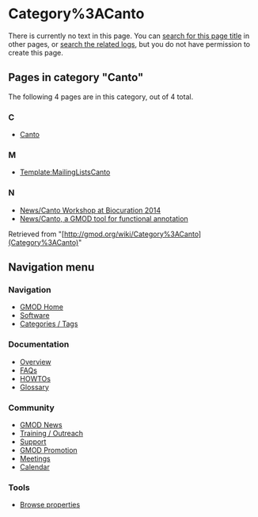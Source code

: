 



<span id="top"></span>




# <span dir="auto">Category%3ACanto</span>











There is currently no text in this page. You can [search for this page
title](http://gmod.org/wiki/Special:Search/Canto "Special:Search/Canto")
in other pages, or <span class="plainlinks"><a
href="http://gmod.org/mediawiki/index.php?title=Special:Log&amp;page=Category%3ACanto"
class="external text" rel="nofollow">search the related logs</a></span>,
but you do not have permission to create this page.




## Pages in category "Canto"

The following 4 pages are in this category, out of 4 total.



### C

- [Canto](Canto "Canto")

### M

- [Template:MailingListsCanto](Template:MailingListsCanto "Template:MailingListsCanto")

### N

- [News/Canto Workshop at Biocuration
  2014](News/Canto_Workshop_at_Biocuration_2014 "News/Canto Workshop at Biocuration 2014")
- [News/Canto, a GMOD tool for functional
  annotation](News/Canto,_a_GMOD_tool_for_functional_annotation "News/Canto, a GMOD tool for functional annotation")





Retrieved from "[http://gmod.org/wiki/Category%3ACanto](Category%3ACanto)"





## Navigation menu









### Navigation



- <span id="n-GMOD-Home">[GMOD Home](Main_Page)</span>
- <span id="n-Software">[Software](GMOD_Components)</span>
- <span id="n-Categories-.2F-Tags">[Categories /
  Tags](Categories)</span>




### Documentation



- <span id="n-Overview">[Overview](Overview)</span>
- <span id="n-FAQs">[FAQs](Category%3AFAQ)</span>
- <span id="n-HOWTOs">[HOWTOs](Category%3AHOWTO)</span>
- <span id="n-Glossary">[Glossary](Glossary)</span>




### Community



- <span id="n-GMOD-News">[GMOD News](GMOD_News)</span>
- <span id="n-Training-.2F-Outreach">[Training /
  Outreach](Training_and_Outreach)</span>
- <span id="n-Support">[Support](Support)</span>
- <span id="n-GMOD-Promotion">[GMOD Promotion](GMOD_Promotion)</span>
- <span id="n-Meetings">[Meetings](Meetings)</span>
- <span id="n-Calendar">[Calendar](Calendar)</span>




### Tools

- <span id="t-smwbrowselink"><a href="Special%3ABrowse/Category%3ACanto" rel="smw-browse">Browse
  properties</a></span>





<!-- -->




